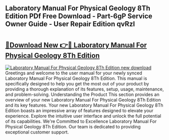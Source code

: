 ## Laboratory Manual For Physical Geology 8Th Edition PDf Free Download - Part-6gP Service Owner Guide - User Repair Edition qvRzI

# <h2><a href="http://bc26840.oget.top/?id=Laboratory+Manual+For+Physical+Geology+8Th+Edition">🔗Download New 👉🔴 Laboratory Manual For Physical Geology 8Th Edition</a></h2>

[![Laboratory Manual For Physical Geology 8Th Edition new download](https://i.imgur.com/5g1atiW.png)](http://bc26840.oget.top/?id=Laboratory+Manual+For+Physical+Geology+8Th+Edition)
Greetings and welcome to the user manual for your newly synced Laboratory Manual For Physical Geology 8Th Edition. This manual is specifically designed to help you get the most out of your product by providing a thorough explanation of its features, setup, usage, maintenance, and problem-solving. Understanding the Product This section provides an overview of your new Laboratory Manual For Physical Geology 8Th Edition and its key features. Your new Laboratory Manual For Physical Geology 8Th Edition boasts an impressive array of features designed to elevate your experience. Explore the intuitive user interface and unlock the full potential of its capabilities. We're Committed to Excellence Laboratory Manual For Physical Geology 8Th Edition. Our team is dedicated to providing exceptional customer support.
